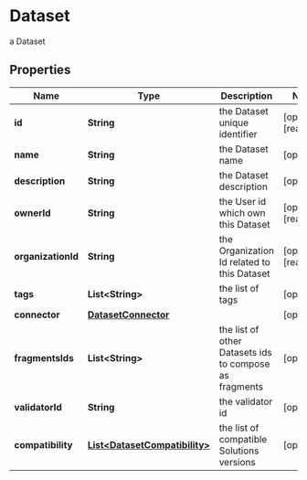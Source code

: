 

# Dataset

a Dataset

## Properties

Name | Type | Description | Notes
------------ | ------------- | ------------- | -------------
**id** | **String** | the Dataset unique identifier |  [optional] [readonly]
**name** | **String** | the Dataset name |  [optional]
**description** | **String** | the Dataset description |  [optional]
**ownerId** | **String** | the User id which own this Dataset |  [optional] [readonly]
**organizationId** | **String** | the Organization Id related to this Dataset |  [optional] [readonly]
**tags** | **List&lt;String&gt;** | the list of tags |  [optional]
**connector** | [**DatasetConnector**](DatasetConnector.md) |  |  [optional]
**fragmentsIds** | **List&lt;String&gt;** | the list of other Datasets ids to compose as fragments |  [optional]
**validatorId** | **String** | the validator id |  [optional]
**compatibility** | [**List&lt;DatasetCompatibility&gt;**](DatasetCompatibility.md) | the list of compatible Solutions versions |  [optional]



